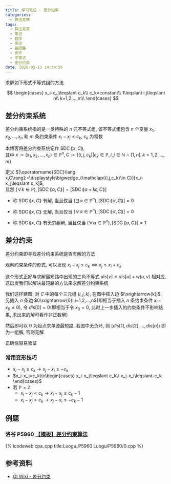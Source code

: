 ```yaml
---
title: 学习笔记 - 差分约束
categories:
  - 算法竞赛
tags:
  - 算法竞赛
  - 笔记
  - 数学
  - 图论
  - 最短路
  - 负环
  - 不等式
  - 差分约束
date: 2020-05-11 14:39:55
---
```


求解如下形式不等式组的方法

$$
\begin{cases}
  x_i-x_j\leqslant c_k\\
  c_k=constant\\
  1\leqslant i,j\leqslant n\\
  k=1,2,...,m\\
\end{cases}
$$

<!-- more -->

## 差分约束系统

差分约束系统指的是一类特殊的 $n$ 元不等式组, 该不等式组包含 $n$ 个变量 $x_1,x_2,...,x_n$ 和 $m$ 条约束条件 $x_i-x_j\leqslant c_k,~c_k$ 为常数

本博客将差分约束系统记作 $\operatorname{SDC}\lang x,C\rang$,  
其中 $x:=(x_1,x_2,...,x_n)\in\mathbb{P}^n, C:=\{(i,j,c_k)|c_k\in\mathbb{P},i,j\in\mathbb{N}\cap[1,n],k=1,2,...,m\}$

定义 $[\operatorname{SDC}\lang x,C\rang]:=\displaystyle\bigwedge_{\mathclap{(i,j,c_k)\in C}}[x_i-x_j\leqslant c_k]$,  
显然 $(\forall k\in\mathbb{P}),[\operatorname{SDC}\lang\alpha,C\rang]=[\operatorname{SDC}\lang\alpha+k\epsilon,C\rang]$

- 称 $\operatorname{SDC}\lang x,C\rang$ 有解, 当且仅当 $(\exists\alpha\in\mathbb{P}^n),[\operatorname{SDC}\lang\alpha,C\rang]=0$

- 称 $\operatorname{SDC}\lang x,C\rang$ 无解, 当且仅当 $(\forall\alpha\in\mathbb{P}^n),[\operatorname{SDC}\lang\alpha,C\rang]=0$

- 称 $\operatorname{SDC}\lang x,C\rang$ 有无穷组解, 当且仅当 $(\forall\alpha\in\mathbb{P}^n),[\operatorname{SDC}\lang\alpha,C\rang]=1$

## 差分约束

差分约束即寻找差分约束系统是否有解的方法

观察约束条件的形式, 可以发现 $x_i-x_j\leqslant c_k\iff x_j\leqslant x_i+c_k$

这个形式正好与求解最短路中出现的三角不等式 $dis[v]\leqslant dis[u]+w(u,v)$ 相对应, 这启发我们以解决最短路的方法来求解差分约束系统

我们这样建图: 对 $C$ 中的每个三元组 $(i,j,k)$, 在图中插入边 $i\xrightarrow{k}j$, 另插入 $n$ 条边 $0\xrightarrow{0}i,i=1,2,...,n$(即相当于插入 $n$ 条约束条件 $x_i-x_0\leqslant0$), 令 $dis[0]=0$(即相当于令 $x_0=0$, 此时上一步插入的约束条件不影响结果, 求出来的解可看作非正数解)

然后即可以 $0$ 为起点求单源最短路, 若图中无负环, 则 $(dis[1],dis[2],...,dis[n])$ 即为一组解, 否则无解

正确性容易验证

### 常用变形技巧

- $x_i-x_j\geqslant c_k\to x_j-x_i\leqslant-c_k$
- $x_i-x_j=c_k\to\begin{cases}
  x_i-x_j\leqslant c_k\\
  x_j-x_i\leqslant-c_k
\end{cases}$
- 若 $\mathbb{P}=\mathbb{Z}$
  - $x_i-x_j<c_k\to x_i-x_j\leqslant c_k-1$
  - $x_i-x_j>c_k\to x_j-x_i\leqslant -c_k-1$

## 例题

### 洛谷 P5960 [【模板】差分约束算法](https://www.luogu.com.cn/problem/P5960)

{% icodeweb cpa_cpp title:Luogu_P5960 Luogu/P5960/0.cpp %}

## 参考资料

- [OI Wiki - 差分约束](https://oi-wiki.org/graph/diff-constraints/)
